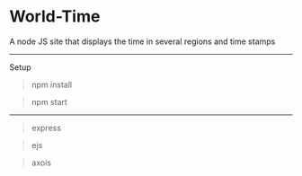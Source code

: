 # World-Time

A node JS site that displays the time in several regions and time stamps

------------------------------------------------------------------------------

Setup 

> npm install

> npm start

------------------------------------------------------------------------------

> express

> ejs

> axois
